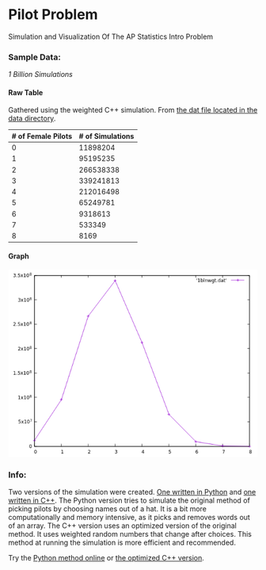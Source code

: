 # Pilot Problem
Simulation and Visualization Of The AP Statistics Intro Problem



### Sample Data:

*1 Billion Simulations*

#### Raw Table
Gathered using the weighted C++ simulation. From [the dat file located in the data directory](https://github.com/drewrip/PilotProblem/blob/master/data/1blnwgt.dat).

| # of Female Pilots | # of Simulations |
|--------------------|------------------|
| 0                  | 11898204         |
| 1                  | 95195235         |
| 2                  | 266538338        |
| 3                  | 339241813        |
| 4                  | 212016498        |
| 5                  | 65249781         |
| 6                  | 9318613          |
| 7                  | 533349           |
| 8                  | 8169             |


#### Graph

![](data/1blnwgt.png)


### Info:

Two versions of the simulation were created. [One written in Python](simplepilots.py) and [one written in C++](weightedpilots.cpp). The Python version tries to simulate the original method of picking pilots by choosing names out of a hat. It is a bit more computationally and memory intensive, as it picks and removes words out of an array. The C++ version uses an optimized version of the original method. It uses weighted random numbers that change after choices. This method at running the simulation is more efficient and recommended. 

Try the [Python method online](https://repl.it/repls/TealDarkcyanApplicationprogrammer) or [the optimized C++ version](https://repl.it/repls/ResponsibleWrathfulLicense).
